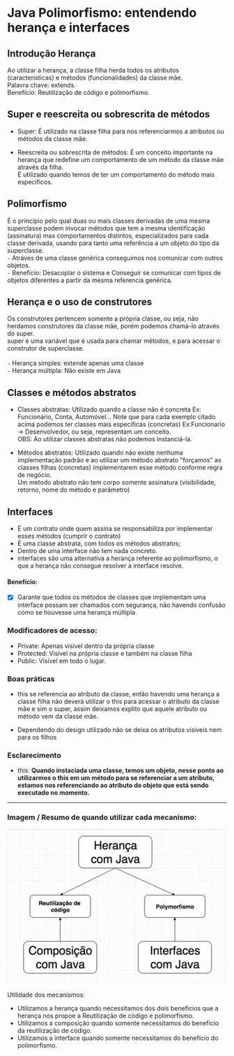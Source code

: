 # Java Polimorfismo: entendendo herança e interfaces

## Introdução Herança
Ao utilizar a herança, a classe filha herda todos os atributos (caracteristicas) e métodos (funcionalidades) da classe mãe.
<br>Palavra chave: extends.<br>
Benefício: Reutilização de código e polimorfismo.


## Super e reescreita ou sobrescrita de métodos
* Super: É utilizado na classe filha para nos referenciarmos a atributos ou métodos da classe mãe.<br>


* Reescreita ou sobrescrita de métodos: É um conceito importante na herança que redefine um comportamento de um método da classe mãe através da filha.<br> 
É utilizado quando temos de ter um comportamento do método mais específicos.


## Polimorfismo
É o princípio pelo qual duas ou mais classes derivadas de uma mesma superclasse podem invocar métodos que tem a mesma identificação (assinatura) mas comportamentos distintos, especializados para cada classe derivada, usando para tanto uma referência a um objeto do tipo da superclasse.<br> 
`-` Atráves de uma classe genérica conseguimos nos comunicar com outros objetos.<br>
`-` Benefício: Desacoplar o sistema e Conseguir se comunicar com tipos de objetos diferentes a partir da mesma referencia genérica. 


## Herança e o uso de construtores
Os construtores pertencem somente a própria classe, ou seja, não herdamos construtores da classe mãe, porém podemos chamá-lo através do super.<br>
super é uma variável que é usada para chamar métodos, e para acessar o construtor de superclasse.<br><br>
`-` Herança simples: extende apenas uma classe<br>
`-` Herança múltipla: Não existe em Java


## Classes e métodos abstratos
* Classes abstratas: Utilizado quando a classe não é concreta Ex: Funcionário, Conta, Automóvel...
Note que para cada exemplo citado acima podemos ter classes mais especificas (concretas) Ex:Funcionario -> Desenvolvedor, ou seja, representam um conceito.
<br>OBS: Ao utilizar classes abstratas não podemos instanciá-la.

* Métodos abstratos: Utilizado quando não existe nenhuma implementação padrão e ao utilizar um método abstrato "forçamos" as classes filhas (concretas) implementarem esse método conforme regra de negócio.
<br>Um metodo abstrato não tem corpo somente assinatura (visibilidade, retorno, nome do método e parâmetro)

## Interfaces
* É um contrato onde quem assina se responsabiliza por implementar esses métodos (cumprir o contrato)
* É uma classe abstrata, com todos os métodos abstratos;
* Dentro de uma interface não tem nada concreto.
* interfaces são uma alternativa a herança referente ao polimorfismo, o que a herança não consegue resolver a interface resolve.<br>

#### Benefício: 
- [X] Garante que todos os métodos de classes que implementam uma interface possam ser chamados com segurança, não havendo confusão como se houvesse uma herança múltipla.


### Modificadores de acesso:
* Private: Apenas visível dentro da própria classe
* Protected: Visível na própria classe e também na classe filha
* Public: Visível em todo o lugar.


### Boas práticas
* this se referencia ao atributo da classe, então havendo uma herança a classe filha não deverá utilizar o this para acessar o atributo da classe mãe e sim o super, assim deixamos explito que aquele atributo ou método vem da classe mãe.<br>


* Dependendo do design utilizado não se deixa os atributos visiveis nem para os filhos


### Esclarecimento
* this:
<strong>Quando instaciada uma classe, temos um objeto, nesse ponto ao utilizarmos o this em um método para se referenciar a um atributo, estamos nos referenciando ao atributo do objeto que está sendo executado no momento.</strong>
___
### Imagem / Resumo de quando utilizar cada mecanismo:
<img alt="Mecanismos da Orientacao a Objetos" src="./utilizacao-funcionalidades.png" width="500px"/>

Utilidade dos mecanismos: 
* Utilizamos a herança quando necessitamos dos dois beneficios que a herança nos propoe a Reutilização de código e polimorfismo.<br>
* Utilizamos a composição quando somente necessitamos do benefício da reutilização de código.<br>
* Utilizamos a interface quando somente necessitamos do benefício do polimorfismo.